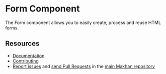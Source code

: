 Form Component
==============

The Form component allows you to easily create, process and reuse HTML forms.

Resources
---------

  * [Documentation](https://makhan.com/doc/current/components/form/index.html)
  * [Contributing](https://makhan.com/doc/current/contributing/index.html)
  * [Report issues](https://github.com/makhan/makhan/issues) and
    [send Pull Requests](https://github.com/makhan/makhan/pulls)
    in the [main Makhan repository](https://github.com/makhan/makhan)
